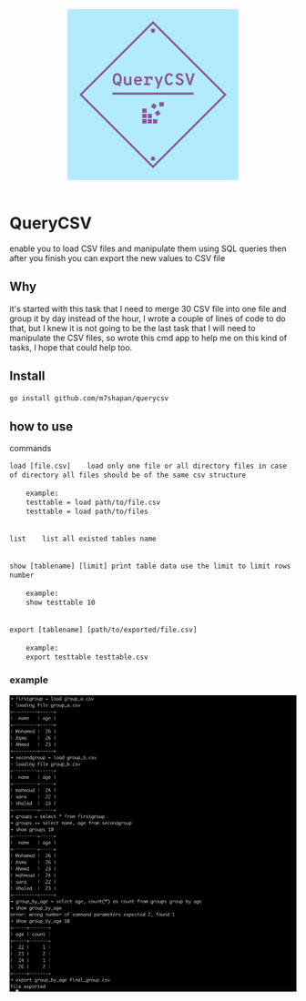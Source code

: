 <div align="center">
<img src="logo.png" width="300">
</div>
<br>

# QueryCSV
enable you to load CSV files and manipulate them using SQL queries then after you finish you can export the new values to CSV file

## Why
it's started with this task that I need to merge 30 CSV file into one file and group it by day instead of the hour, I wrote a couple of lines of code to do that, but I knew it is not going to be the last task that I will need to manipulate the CSV files, so wrote this cmd app to help me on this kind of tasks, I hope that could help too.


## Install
```bash
go install github.com/m7shapan/querycsv
```

## how to use
commands

```
load [file.csv]    load only one file or all directory files in case of directory all files should be of the same csv structure

    example:
    testtable = load path/to/file.csv
    testtable = load path/to/files


list    list all existed tables name


show [tablename] [limit] print table data use the limit to limit rows number 

    example:
    show testtable 10


export [tablename] [path/to/exported/file.csv]

    example:
    export testtable testtable.csv

```

### example
<div align="center">
<img src="example.png">
</div>
<br>

